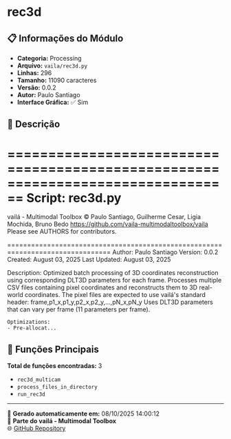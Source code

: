# rec3d

## 📋 Informações do Módulo

- **Categoria:** Processing
- **Arquivo:** `vaila/rec3d.py`
- **Linhas:** 296
- **Tamanho:** 11090 caracteres
- **Versão:** 0.0.2
- **Autor:** Paulo Santiago
- **Interface Gráfica:** ✅ Sim

## 📖 Descrição


================================================================================
Script: rec3d.py
================================================================================

vailá - Multimodal Toolbox
© Paulo Santiago, Guilherme Cesar, Ligia Mochida, Bruno Bedo
https://github.com/vaila-multimodaltoolbox/vaila
Please see AUTHORS for contributors.

================================================================================
Author: Paulo Santiago
Version: 0.0.2
Created: August 03, 2025
Last Updated: August 03, 2025

Description:
    Optimized batch processing of 3D coordinates reconstruction using corresponding DLT3D parameters for each frame.
    Processes multiple CSV files containing pixel coordinates and reconstructs them to 3D real-world coordinates.
    The pixel files are expected to use vailá's standard header:
      frame,p1_x,p1_y,p2_x,p2_y,...,pN_x,pN_y
    Uses DLT3D parameters that can vary per frame (11 parameters per frame).

    Optimizations:
    - Pre-allocat...

## 🔧 Funções Principais

**Total de funções encontradas:** 3

- `rec3d_multicam`
- `process_files_in_directory`
- `run_rec3d`




---

📅 **Gerado automaticamente em:** 08/10/2025 14:00:12  
🔗 **Parte do vailá - Multimodal Toolbox**  
🌐 [GitHub Repository](https://github.com/vaila-multimodaltoolbox/vaila)
